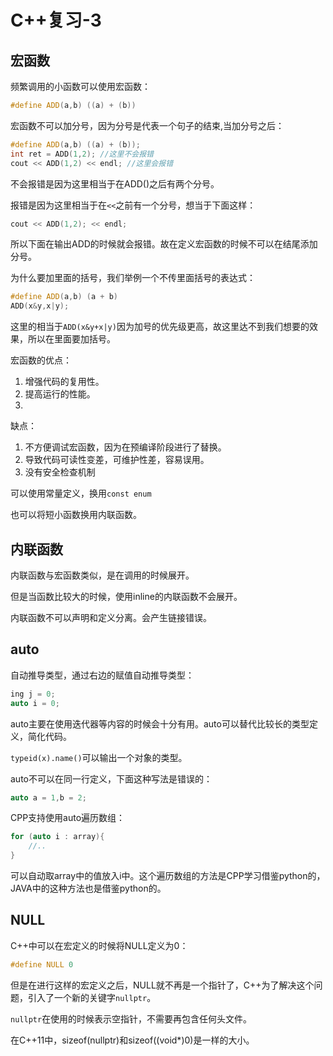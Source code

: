 # C++复习-3

## 宏函数

频繁调用的小函数可以使用宏函数：

```cpp
#define ADD(a,b) ((a) + (b))
```

宏函数不可以加分号，因为分号是代表一个句子的结束,当加分号之后：

```cpp
#define ADD(a,b) ((a) + (b));
int ret = ADD(1,2); //这里不会报错
cout << ADD(1,2) << endl; //这里会报错
```

不会报错是因为这里相当于在ADD()之后有两个分号。

报错是因为这里相当于在`<<`之前有一个分号，想当于下面这样：

```cpp
cout << ADD(1,2); << endl;
```

所以下面在输出ADD的时候就会报错。故在定义宏函数的时候不可以在结尾添加分号。

为什么要加里面的括号，我们举例一个不传里面括号的表达式：

```cpp
#define ADD(a,b) (a + b)
ADD(x&y,x|y);
```

这里的相当于`ADD(x&y+x|y)`因为加号的优先级更高，故这里达不到我们想要的效果，所以在里面要加括号。

宏函数的优点：
1. 增强代码的复用性。
2. 提高运行的性能。
3. 
缺点：
1. 不方便调试宏函数，因为在预编译阶段进行了替换。
2. 导致代码可读性变差，可维护性差，容易误用。
3. 没有安全检查机制

可以使用常量定义，换用`const enum`

也可以将短小函数换用内联函数。

## 内联函数

内联函数与宏函数类似，是在调用的时候展开。

但是当函数比较大的时候，使用inline的内联函数不会展开。

内联函数不可以声明和定义分离。会产生链接错误。

## auto

自动推导类型，通过右边的赋值自动推导类型：

```cpp
ing j = 0;
auto i = 0;
```

auto主要在使用迭代器等内容的时候会十分有用。auto可以替代比较长的类型定义，简化代码。

`typeid(x).name()`可以输出一个对象的类型。

auto不可以在同一行定义，下面这种写法是错误的：

```cpp
auto a = 1,b = 2;
```

CPP支持使用auto遍历数组：

```cpp
for (auto i : array){
    //..
}
```

可以自动取array中的值放入i中。这个遍历数组的方法是CPP学习借鉴python的，JAVA中的这种方法也是借鉴python的。

## NULL
C++中可以在宏定义的时候将NULL定义为0：

```cpp
#define NULL 0
```

但是在进行这样的宏定义之后，NULL就不再是一个指针了，C++为了解决这个问题，引入了一个新的关键字`nullptr`。

`nullptr`在使用的时候表示空指针，不需要再包含任何头文件。

在C++11中，sizeof(nullptr)和sizeof((void*)0)是一样的大小。